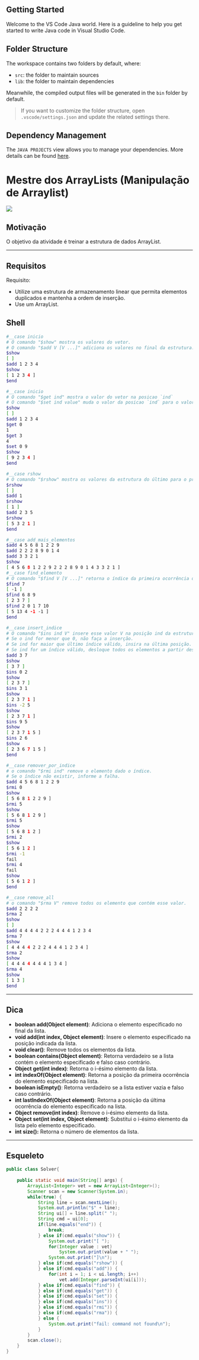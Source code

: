 ## Getting Started

Welcome to the VS Code Java world. Here is a guideline to help you get started to write Java code in Visual Studio Code.

## Folder Structure

The workspace contains two folders by default, where:

- `src`: the folder to maintain sources
- `lib`: the folder to maintain dependencies

Meanwhile, the compiled output files will be generated in the `bin` folder by default.

> If you want to customize the folder structure, open `.vscode/settings.json` and update the related settings there.

## Dependency Management

The `JAVA PROJECTS` view allows you to manage your dependencies. More details can be found [here](https://github.com/microsoft/vscode-java-dependency#manage-dependencies).    

# Mestre dos ArrayLists (Manipulação de Arraylist)

<!--TOC_BEGIN
- [Requisitos](#requisitos)
- [Shell](#shell)
- [Dica](#dica)
- [Esqueleto](#esqueleto)
TOC_END-->

![](img/figura.jpg)

## Motivação

O objetivo da atividade é treinar a estrutura de dados ArrayList.

***
## Requisitos

Requisito:
- Utilize uma estrutura de armazenamento linear que permita elementos duplicados e mantenha a ordem de inserção. 
- Use um ArrayList.


## Shell

```bash
#__case inicio
# O comando "$show" mostra os valores do vetor.
# O comando "$add V [V ...]" adiciona os valores no final da estrutura.
$show
[ ]
$add 1 2 3 4
$show
[ 1 2 3 4 ]
$end
```

```bash
#__case inicio
# O comando "$get ind" mostra o valor do vetor na posicao `ind`
# O comando "$set ind value" muda o valor da posicao `ind` para o valor `value`.
$show
[ ]
$add 1 2 3 4
$get 0
1
$get 3
4
$set 0 9
$show
[ 9 2 3 4 ]
$end
```

```bash
#__case rshow
# O comando "$rshow" mostra os valores da estrutura do último para o primeiro.
$rshow
[ ]
$add 1
$rshow
[ 1 ]
$add 2 3 5
$rshow
[ 5 3 2 1 ]
$end
```

```bash
#__case add_mais_elementos
$add 4 5 6 8 1 2 2 9
$add 2 2 2 8 9 0 1 4
$add 3 3 2 1
$show
[ 4 5 6 8 1 2 2 9 2 2 2 8 9 0 1 4 3 3 2 1 ]
#__case find_elemento
# O comando "$find V [V ...]" retorna o índice da primeira ocorrência dos valores procurado ou -1 se ele não existir.
$find 7
[ -1 ]
$find 6 8 9
[ 2 3 7 ]
$find 2 0 1 7 10
[ 5 13 4 -1 -1 ]
$end
```
```bash
#__case insert_indice
# O comando "$ins ind V" insere esse valor V na posição ind da estrutura.
# Se o ind for menor que 0, não faça a inserção.
# Se ind for maior que último índice válido, insira na última posição.
# Se ind for um índice válido, desloque todos os elementos a partir dessa posição, uma posição à frente.
$add 3 7
$show
[ 3 7 ]
$ins 0 2
$show
[ 2 3 7 ]
$ins 3 1
$show
[ 2 3 7 1 ]
$ins -2 5
$show
[ 2 3 7 1 ]
$ins 9 5
$show
[ 2 3 7 1 5 ]
$ins 2 6
$show
[ 2 3 6 7 1 5 ]
$end
```

```bash
#__case remover_por_indice
# o comando "$rmi ind" remove o elemento dado o índice. 
# Se o índice não existir, informe a falha.
$add 4 5 6 8 1 2 2 9
$rmi 0
$show
[ 5 6 8 1 2 2 9 ]
$rmi 5
$show
[ 5 6 8 1 2 9 ]
$rmi 5
$show
[ 5 6 8 1 2 ]
$rmi 2
$show
[ 5 6 1 2 ]
$rmi -1
fail
$rmi 4
fail
$show
[ 5 6 1 2 ]
$end
```

```bash
#__case remove_all
# o comando "$rma V" remove todos os elemento que contém esse valor. 
$add 2 2 2 2
$rma 2
$show
[ ]
$add 4 4 4 4 2 2 2 4 4 4 1 2 3 4
$rma 7
$show
[ 4 4 4 4 2 2 2 4 4 4 1 2 3 4 ]
$rma 2
$show
[ 4 4 4 4 4 4 4 1 3 4 ]
$rma 4
$show
[ 1 3 ]
$end
```

***
## Dica
- **boolean add(Object element)**: Adiciona o elemento especificado no final da lista.
- **void add(int index, Object element)**: Insere o elemento especificado na posição indicada da lista.
- **void clear()**: Remove todos os elementos da lista.
- **boolean contains(Object element)**: Retorna verdadeiro se a lista contém o elemento especificado e falso caso contrário.
- **Object get(int index)**: Retorna o i-ésimo elemento da lista.
- **int indexOf(Object element)**: Retorna a posição da primeira ocorrência do elemento especificado na lista.
- **boolean isEmpty()**: Retorna verdadeiro se a lista estiver vazia e falso caso contrário.
- **int lastIndexOf(Object element)**: Retorna a posição da última ocorrência do elemento especificado na lista.
- **Object remove(int index)**: Remove o i-ésimo elemento da lista.
- **Object set(int index, Object element)**: Substitui o i-ésimo elemento da lista pelo elemento especificado.
- **int size():** Retorna o número de elementos da lista.
***

## Esqueleto
<!--FILTER Solver.java java-->
```java
public class Solver{	
    
    public static void main(String[] args) {
        ArrayList<Integer> vet = new ArrayList<Integer>();
        Scanner scan = new Scanner(System.in);
        while(true) {
            String line = scan.nextLine();
            System.out.println("$" + line);
            String ui[] = line.split(" ");
            String cmd = ui[0];
            if(line.equals("end")) {
                break;
            } else if(cmd.equals("show")) {
                System.out.print("[ ");
                for(Integer value : vet)
                    System.out.print(value + " ");
                System.out.print("]\n");
            } else if(cmd.equals("rshow")) {
            } else if(cmd.equals("add")) {
                for(int i = 1; i < ui.length; i++)
                    vet.add(Integer.parseInt(ui[i]));
            } else if(cmd.equals("find")) {
            } else if(cmd.equals("get")) {
            } else if(cmd.equals("set")) {
            } else if(cmd.equals("ins")) {
            } else if(cmd.equals("rmi")) {
            } else if(cmd.equals("rma")) {
            } else {
                System.out.print("fail: command not found\n");
            }
        }
        scan.close();
    }
}
```
<!--FILTER_END-->
